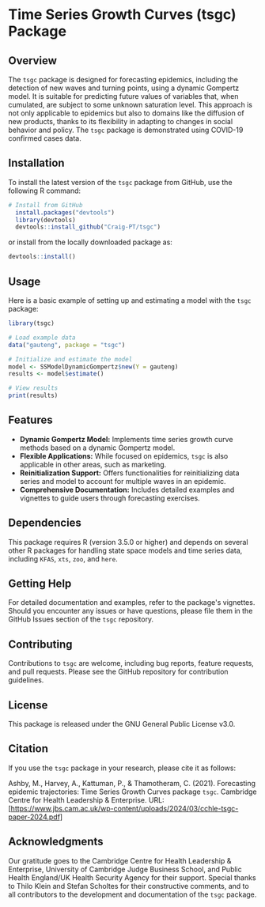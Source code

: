 # Time Series Growth Curves (tsgc) Package

<!-- badges: start -->
<!-- badges: end -->


## Overview

The `tsgc` package is designed for forecasting epidemics, including the detection of new waves and turning points, using a dynamic Gompertz model. It is suitable for predicting future values of variables that, when cumulated, are subject to some unknown saturation level. This approach is not only applicable to epidemics but also to domains like the diffusion of new products, thanks to its flexibility in adapting to changes in social behavior and policy. The `tsgc` package is demonstrated using COVID-19 confirmed cases data.

## Installation

To install the latest version of the `tsgc` package from GitHub, use the following R command:
  
```r
# Install from GitHub
  install.packages("devtools")
  library(devtools)
  devtools::install_github("Craig-PT/tsgc")
```

or install from the locally downloaded package as:
  
```r
devtools::install()
```

## Usage

Here is a basic example of setting up and estimating a model with the `tsgc` package:
  
  ```r
library(tsgc)

# Load example data
data("gauteng", package = "tsgc")

# Initialize and estimate the model
model <- SSModelDynamicGompertz$new(Y = gauteng)
results <- model$estimate()

# View results
print(results)
```

## Features

- **Dynamic Gompertz Model:** Implements time series growth curve methods based on a dynamic Gompertz model.
- **Flexible Applications:** While focused on epidemics, `tsgc` is also applicable in other areas, such as marketing.
- **Reinitialization Support:** Offers functionalities for reinitializing data series and model to account for multiple waves in an epidemic.
- **Comprehensive Documentation:** Includes detailed examples and vignettes to guide users through forecasting exercises.

## Dependencies

This package requires R (version 3.5.0 or higher) and depends on several other R packages for handling state space models and time series data, including `KFAS`, `xts`, `zoo`, and `here`.

## Getting Help

For detailed documentation and examples, refer to the package's vignettes. Should you encounter any issues or have questions, please file them in the GitHub Issues section of the `tsgc` repository.

## Contributing

Contributions to `tsgc` are welcome, including bug reports, feature requests, and pull requests. Please see the GitHub repository for contribution guidelines.

## License

This package is released under the GNU General Public License v3.0.

## Citation

If you use the `tsgc` package in your research, please cite it as follows:

Ashby, M., Harvey, A., Kattuman, P., & Thamotheram, C. (2021). Forecasting epidemic trajectories: Time Series Growth Curves package `tsgc`. Cambridge Centre for Health Leadership & Enterprise. URL: [https://www.jbs.cam.ac.uk/wp-content/uploads/2024/03/cchle-tsgc-paper-2024.pdf]

## Acknowledgments

Our gratitude goes to the Cambridge Centre for Health Leadership & Enterprise, University of Cambridge Judge Business School, and Public Health England/UK Health Security Agency for their support. Special thanks to Thilo Klein and Stefan Scholtes for their constructive comments, and to all contributors to the development and documentation of the `tsgc` package.
```
